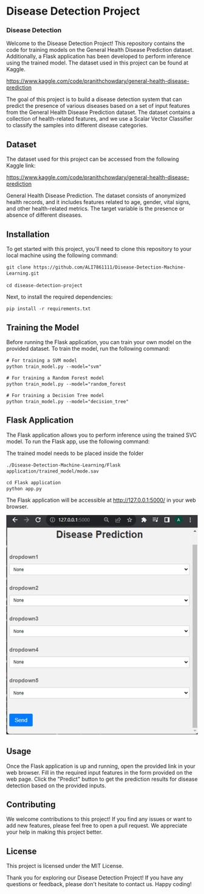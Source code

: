 # Disease Detection Project
### Disease Detection

Welcome to the Disease Detection Project! This repository contains the code for training models on the General Health Disease Prediction dataset. Additionally, a Flask application has been developed to perform inference using the trained model. The dataset used in this project can be found at Kaggle.

https://www.kaggle.com/code/pranithchowdary/general-health-disease-prediction

The goal of this project is to build a disease detection system that can predict the presence of various diseases based on a set of input features from the General Health Disease Prediction dataset. The dataset contains a collection of health-related features, and we use a Scalar Vector Classifier to classify the samples into different disease categories.

## Dataset
The dataset used for this project can be accessed from the following Kaggle link: 

https://www.kaggle.com/code/pranithchowdary/general-health-disease-prediction

General Health Disease Prediction. The dataset consists of anonymized health records, and it includes features related to age, gender, vital signs, and other health-related metrics. The target variable is the presence or absence of different diseases.

## Installation
To get started with this project, you'll need to clone this repository to your local machine using the following command:

```
git clone https://github.com/ALI7861111/Disease-Detection-Machine-Learning.git

cd disease-detection-project
```
Next, to install the required dependencies:

```
pip install -r requirements.txt
```

## Training the Model

Before running the Flask application, you can train your own model on the provided dataset. To train the model, run the following command:

```
# For training a SVM model
python train_model.py --model="svm"

```

```
# For training a Random Forest model
python train_model.py --model="random_forest

```

```
# For training a Decision Tree model
python train_model.py --model="decision_tree"

```

## Flask Application

The Flask application allows you to perform inference using the trained SVC model. To run the Flask app, use the following command:

The trained model needs to be placed inside the folder
```
./Disease-Detection-Machine-Learning/Flask application/trained_model/mode.sav
```



```
cd Flask application
python app.py
```

The Flask application will be accessible at http://127.0.0.1:5000/ in your web browser.


![Flask Application Image](./Tutorial/pic_flask_app.png)



## Usage

Once the Flask application is up and running, open the provided link in your web browser.
Fill in the required input features in the form provided on the web page.
Click the "Predict" button to get the prediction results for disease detection based on the provided inputs.

## Contributing

We welcome contributions to this project! If you find any issues or want to add new features, please feel free to open a pull request. We appreciate your help in making this project better.

## License

This project is licensed under the MIT License.

Thank you for exploring our Disease Detection Project! If you have any questions or feedback, please don't hesitate to contact us. Happy coding!